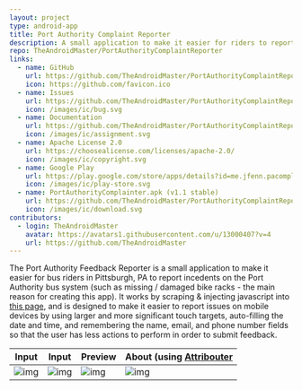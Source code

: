 ```yaml
---
layout: project
type: android-app
title: Port Authority Complaint Reporter
description: A small application to make it easier for riders to report issues to the Pittsburgh Port Authority bus system.
repo: TheAndroidMaster/PortAuthorityComplaintReporter
links:
  - name: GitHub
    url: https://github.com/TheAndroidMaster/PortAuthorityComplaintReporter
    icon: https://github.com/favicon.ico
  - name: Issues
    url: https://github.com/TheAndroidMaster/PortAuthorityComplaintReporter/issues
    icon: /images/ic/bug.svg
  - name: Documentation
    url: https://github.com/TheAndroidMaster/PortAuthorityComplaintReporter/wiki
    icon: /images/ic/assignment.svg
  - name: Apache License 2.0
    url: https://choosealicense.com/licenses/apache-2.0/
    icon: /images/ic/copyright.svg
  - name: Google Play
    url: https://play.google.com/store/apps/details?id=me.jfenn.pacomplaints
    icon: /images/ic/play-store.svg
  - name: PortAuthorityComplainter.apk (v1.1 stable)
    url: https://github.com/TheAndroidMaster/PortAuthorityComplaintReporter/releases/download/v1.1/PortAuthorityComplainter.apk
    icon: /images/ic/download.svg
contributors:
  - login: TheAndroidMaster
    avatar: https://avatars1.githubusercontent.com/u/13000407?v=4
    url: https://github.com/TheAndroidMaster
---
```


The Port Authority Feedback Reporter is a small application to make it easier for bus riders in Pittsburgh, PA to report incedents on the Port Authority bus system (such as missing / damaged bike racks - the main reason for creating this app). It works by scraping & injecting javascript into [this page](http://www.portauthority.org/paac/apps/webcomments/pgcomment.asp?t=con), and is designed to make it easier to report issues on mobile devices by using larger and more significant touch targets, auto-filling the date and time, and remembering the name, email, and phone number fields so that the user has less actions to perform in order to submit feedback.

|Input|Input|Preview|About (using [Attribouter](https://jfenn.me/about/?Attribouter)|
|-----|-----|-----|-----|
|![img](https://jfenn.me/images/screenshots/PAComplainter-Input.png?s=1)|![img](https://jfenn.me/images/screenshots/PAComplainter-Input2.png)|![img](https://jfenn.me/images/screenshots/PAComplainter-Preview.png)|![img](https://jfenn.me/images/screenshots/PAComplainter-About.png)|
